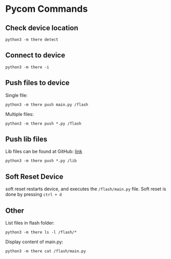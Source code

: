 # Pycom Commands

## Check device location
```
python3 -m there detect 
```

## Connect to device
```
python3 -m there -i
```

## Push files to device
Single file:
```
python3 -m there push main.py /flash
```

Multiple files:
```
python3 -m there push *.py /flash
```

## Push lib files
Lib files can be found at GitHub: [link](https://github.com/pycom/pycom-libraries)
```
python3 -m there push *.py /lib
```

## Soft Reset Device
soft reset restarts device, and executes the `/flash/main.py` file.
Soft reset is done by pressing `ctrl + d` 

## Other
List files in flash folder:
```
python3 -m there ls -l /flash/*
```

Display content of main.py:
```
python3 -m there cat /flash/main.py
```